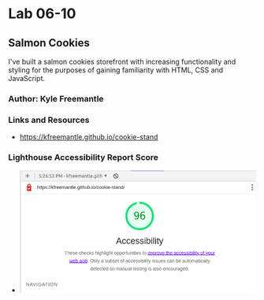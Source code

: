# Lab 06-10

## Salmon Cookies

I've built a salmon cookies storefront with increasing functionality and styling for the purposes of gaining familiarity with HTML, CSS and JavaScript.

### Author: Kyle Freemantle

### Links and Resources

- https://kfreemantle.github.io/cookie-stand


### Lighthouse Accessibility Report Score

- ![lighthouse score](img/lighthouse.png)

